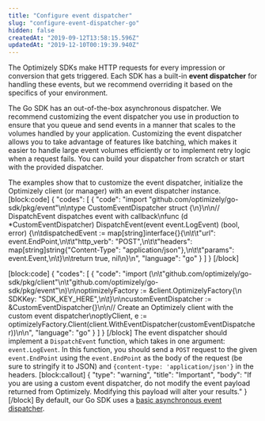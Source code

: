```yaml
---
title: "Configure event dispatcher"
slug: "configure-event-dispatcher-go"
hidden: false
createdAt: "2019-09-12T13:58:15.596Z"
updatedAt: "2019-12-10T00:19:39.940Z"
---
```

The Optimizely SDKs make HTTP requests for every impression or conversion that gets triggered. Each SDK has a built-in **event dispatcher** for handling these events, but we recommend overriding it based on the specifics of your environment.

The Go SDK has an out-of-the-box asynchronous dispatcher. We recommend customizing the event dispatcher you use in production to ensure that you queue and send events in a manner that scales to the volumes handled by your application. Customizing the event dispatcher allows you to take advantage of features like batching, which makes it easier to handle large event volumes efficiently or to implement retry logic when a request fails. You can build your dispatcher from scratch or start with the provided dispatcher.

The examples show that to customize the event dispatcher, initialize the Optimizely client (or manager) with an event dispatcher instance.
[block:code]
{
  "codes": [
    {
      "code": "import \"github.com/optimizely/go-sdk/pkg/event\"\n\ntype CustomEventDispatcher struct {\n}\n\n// DispatchEvent dispatches event with callback\nfunc (d *CustomEventDispatcher) DispatchEvent(event event.LogEvent) (bool, error) {\n\tdispatchedEvent := map[string]interface{}{\n\t\t\"url\":       event.EndPoint,\n\t\t\"http_verb\": \"POST\",\n\t\t\"headers\":   map[string]string{\"Content-Type\": \"application/json\"},\n\t\t\"params\":    event.Event,\n\t}\n\treturn true, nil\n}\n",
      "language": "go"
    }
  ]
}
[/block]

[block:code]
{
  "codes": [
    {
      "code": "import (\n\t\"github.com/optimizely/go-sdk/pkg/client\"\n\t\"github.com/optimizely/go-sdk/pkg/event\"\n)\n\noptimizelyFactory := &client.OptimizelyFactory{\n  SDKKey: \"SDK_KEY_HERE\",\n\t}\n\ncustomEventDispatcher := &CustomEventDispatcher{}\n\n// Create an Optimizely client with the custom event dispatcher\noptlyClient, e := optimizelyFactory.Client(client.WithEventDispatcher(customEventDispatcher))\n\n",
      "language": "go"
    }
  ]
}
[/block]
The event dispatcher should implement a `DispatchEvent` function, which takes in one argument: `event.LogEvent`. In this function, you should send a `POST` request to the given `event.EndPoint` using the `event.EndPoint` as the body of the request (be sure to stringify it to JSON) and `{content-type: 'application/json'}` in the headers.
[block:callout]
{
  "type": "warning",
  "title": "Important",
  "body": "If you are using a custom event dispatcher, do not modify the event payload returned from Optimizely. Modifying this payload will alter your results."
}
[/block]
By default, our Go SDK uses a [basic asynchronous event dispatcher](https://github.com/optimizely/go-sdk/blob/master/pkg/event/dispatcher.go).